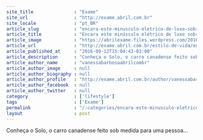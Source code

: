 ```yaml
---
site_title               : "Exame"
site_url                 : "http://exame.abril.com.br"
site_locale              : "pt_BR"
article_slug             : "encara-este-minusculo-eletrico-de-luxo-sobre-tres-rodas"
article_title            : "Encara este minúsculo elétrico de luxo sobre três rodas?"
article_image            : "https://abrilexame.files.wordpress.com/2016/09/size_960_16_9_eletrico4.jpg?quality=70&strip=all&w=960"
article_url              : "http://exame.abril.com.br/estilo-de-vida/encara-este-minusculo-eletrico-de-luxo-sobre-tres-rodas/"
article_published_at     : "2016-09-12T15:04:43-03:00"
article_description      : "Conheça o Solo, o carro canadense feito sob medida para uma pessoa..."
article_author_name      : "vanessabarbosaabrilcombr"
article_author_image     : null
article_author_biography : null
article_author_profile   : "http://exame.abril.com.br/author/vanessabarbosaabrilcombr/"
article_author_facebook  : null
article_author_twitter   : null
category                 : ['lifestyle']
tags                     : ['Exame']
permalink                : "/:categories/encara-este-minusculo-eletrico-de-luxo-sobre-tres-rodas/"
layout                   : post
---
```


Conheça o Solo, o carro canadense feito sob medida para uma pessoa...
